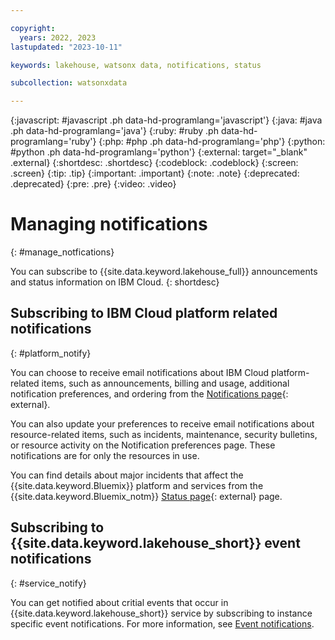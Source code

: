 ```yaml
---

copyright:
  years: 2022, 2023
lastupdated: "2023-10-11"

keywords: lakehouse, watsonx data, notifications, status

subcollection: watsonxdata

---
```


{:javascript: #javascript .ph data-hd-programlang='javascript'}
{:java: #java .ph data-hd-programlang='java'}
{:ruby: #ruby .ph data-hd-programlang='ruby'}
{:php: #php .ph data-hd-programlang='php'}
{:python: #python .ph data-hd-programlang='python'}
{:external: target="_blank" .external}
{:shortdesc: .shortdesc}
{:codeblock: .codeblock}
{:screen: .screen}
{:tip: .tip}
{:important: .important}
{:note: .note}
{:deprecated: .deprecated}
{:pre: .pre}
{:video: .video}


# Managing notifications
{: #manage_notfications}

You can subscribe to {{site.data.keyword.lakehouse_full}} announcements and status information on IBM Cloud.
{: shortdesc}

## Subscribing to IBM Cloud platform related notifications
{: #platform_notify}

You can choose to receive email notifications about IBM Cloud platform-related items, such as announcements, billing and usage, additional notification preferences, and ordering from the [Notifications page](/notifications){: external}.

You can also update your preferences to receive email notifications about resource-related items, such as incidents, maintenance, security bulletins, or resource activity on the Notification preferences page. These notifications are for only the resources in use.

You can find details about major incidents that affect the {{site.data.keyword.Bluemix}} platform and services from the  {{site.data.keyword.Bluemix_notm}} [Status page](/status){: external} page.

## Subscribing to {{site.data.keyword.lakehouse_short}} event notifications
{: #service_notify}

You can get notified about critial events that occur in {{site.data.keyword.lakehouse_short}} service by subscribing to instance specific event notifications. For more information, see [Event notifications](watsonxdata?topic=watsonxdata-event-notifications-events).
